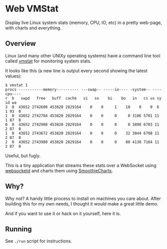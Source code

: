 Web VMStat
==========

Display live Linux system stats (memory, CPU, IO, etc) in a pretty web-page, with charts and everything.

Overview
--------

Linux (and many other UNIXy operating systems) have a command line tool called
[vmstat](http://en.wikipedia.org/wiki/Vmstat) for monitoring system stats.

It looks like this (a new line is output every second showing the latest values):
 
    $ vmstat 1
    procs -----------memory---------- ---swap-- -----io---- -system-- ----cpu----
    r  b   swpd   free   buff  cache   si   so    bi    bo   in   cs us sy id wa
    3  0  43652 2742600 453820 2829164    0    0     1    10    0    0  6  1 93  0
    1  0  43652 2742784 453820 2829164    0    0     0     0 3106 5701 11  1 87  0
    0  0  43652 2742908 453820 2829164    0    0     0     0 3898 6703 11  2 87  0
    1  0  43652 2743672 453820 2829164    0    0     0    32 3844 6708 11  2 87  0
    2  0  43652 2743980 453820 2829164    0    0     0    80 4130 7164 11  2 87  0

Useful, but fugly.

This is a tiny application that streams these stats over a WebSocket using
[websocketd](https://github.com/joewalnes/websocketd) and charts them
using [SmoothieCharts](http://smoothiecharts.org).



Why?
----

Why not? A handy little process to install on machines you care about.
After building this for my own needs, I thought it would make a great
little demo.

And if you want to use it or hack on it yourself, here it is.


Running
-------

See `./run` script for instructions.

